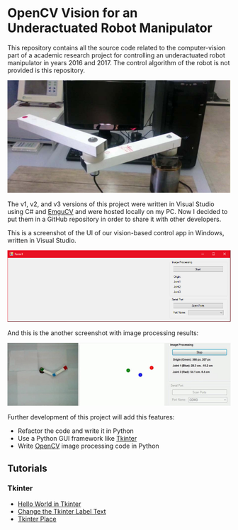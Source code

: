 # OpenCV Vision for an Underactuated Robot Manipulator

This repository contains all the source code related to the computer-vision part of a academic research project for controlling an underactuated robot manipulator in years 2016 and 2017. The control algorithm of the robot is not provided is this repository.

![Our underactuated robot manipulator](images/underactuated-robot-manipulator.jpg)

The v1, v2, and v3 versions of this project were written in Visual Studio using C# and [EmguCV](https://www.emgu.com/) and were hosted locally on my PC. Now I decided to put them in a GitHub repository in order to share it with other developers.

This is a screenshot of the UI of our vision-based control app in Windows, written in Visual Studio.

![](images/old-program-ui.png)

And this is the another screenshot with image processing results:

![](images/old-program-screenshot-working.jpg)

Further development of this project will add this features:

- Refactor the code and write it in Python
- Use a Python GUI framework like [Tkinter](https://docs.python.org/3/library/tkinter.html)
- Write [OpenCV](https://opencv.org/) image processing code in Python

## Tutorials

### Tkinter

- [Hello World in Tkinter](https://www.geeksforgeeks.org/hello-world-in-tkinter/)
- [Change the Tkinter Label Text](https://www.delftstack.com/howto/python-tkinter/how-to-change-the-tkinter-label-text/)
- [Tkinter Place](https://www.pythontutorial.net/tkinter/tkinter-place/)